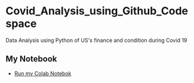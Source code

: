 # Covid_Analysis_using_Github_Codespace
Data Analysis using Python of US's finance and condition during Covid 19


## My Notebook
* [Run my Colab Notebok](https://colab.research.google.com/drive/1ua40grdk_3ZmLmn5C9R2ZAFj3VqN-vyk?usp=sharing)
